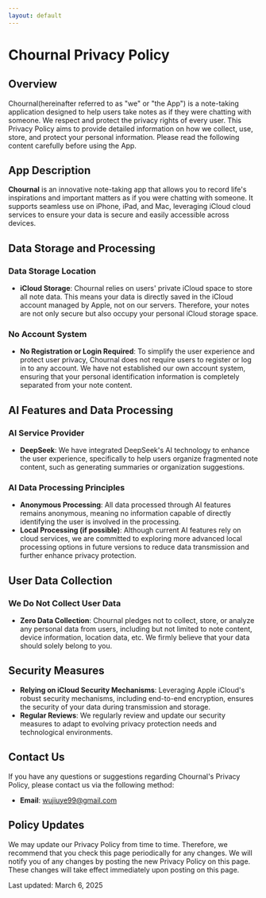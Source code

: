 ```yaml
---
layout: default
---
```


# Chournal Privacy Policy

## Overview

Chournal(hereinafter referred to as "we" or "the App") is a note-taking application designed to help users take notes as if they were chatting with someone. We respect and protect the privacy rights of every user. This Privacy Policy aims to provide detailed information on how we collect, use, store, and protect your personal information. Please read the following content carefully before using the App.

## App Description

**Chournal** is an innovative note-taking app that allows you to record life's inspirations and important matters as if you were chatting with someone. It supports seamless use on iPhone, iPad, and Mac, leveraging iCloud cloud services to ensure your data is secure and easily accessible across devices.

## Data Storage and Processing

### Data Storage Location

- **iCloud Storage**: Chournal relies on users' private iCloud space to store all note data. This means your data is directly saved in the iCloud account managed by Apple, not on our servers. Therefore, your notes are not only secure but also occupy your personal iCloud storage space.

### No Account System

- **No Registration or Login Required**: To simplify the user experience and protect user privacy, Chournal does not require users to register or log in to any account. We have not established our own account system, ensuring that your personal identification information is completely separated from your note content.

## AI Features and Data Processing

### AI Service Provider

- **DeepSeek**: We have integrated DeepSeek's AI technology to enhance the user experience, specifically to help users organize fragmented note content, such as generating summaries or organization suggestions.

### AI Data Processing Principles

- **Anonymous Processing**: All data processed through AI features remains anonymous, meaning no information capable of directly identifying the user is involved in the processing.
- **Local Processing (if possible)**: Although current AI features rely on cloud services, we are committed to exploring more advanced local processing options in future versions to reduce data transmission and further enhance privacy protection.

## User Data Collection

### We Do Not Collect User Data

- **Zero Data Collection**: Chournal pledges not to collect, store, or analyze any personal data from users, including but not limited to note content, device information, location data, etc. We firmly believe that your data should solely belong to you.

## Security Measures

- **Relying on iCloud Security Mechanisms**: Leveraging Apple iCloud's robust security mechanisms, including end-to-end encryption, ensures the security of your data during transmission and storage.
- **Regular Reviews**: We regularly review and update our security measures to adapt to evolving privacy protection needs and technological environments.

## Contact Us

If you have any questions or suggestions regarding Chournal's Privacy Policy, please contact us via the following method:

- **Email**: wujiuye99@gmail.com

## Policy Updates

We may update our Privacy Policy from time to time. Therefore, we recommend that you check this page periodically for any changes. We will notify you of any changes by posting the new Privacy Policy on this page. These changes will take effect immediately upon posting on this page.

Last updated: March 6, 2025

